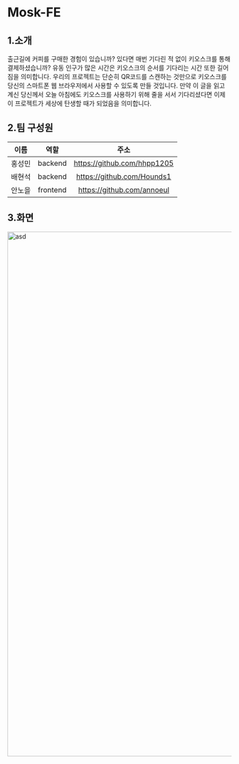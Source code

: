 # Mosk-FE

## 1.소개
출근길에 커피를 구매한 경험이 있습니까?
있다면 매번 기다린 적 없이 키오스크를 통해 결제하셨습니까?
유동 인구가 많은 시간은 키오스크의 순서를 기다리는 시간 또한 길어짐을 의미합니다. 우리의 프로젝트는 단순히 QR코드를 스캔하는 것만으로 키오스크를 당신의 스마트폰 웹 브라우저에서 사용할 수 있도록 만들 것입니다.
만약 이 글을 읽고 계신 당신께서 오늘 아침에도 키오스크를 사용하기 위해 줄을 서서 기다리셨다면 이제 이 프로젝트가 세상에 탄생할 때가 되었음을 의미합니다.

## 2.팀 구성원
|이름|역할|주소|
|:---:|:---:|:---:|
|홍성민|backend|https://github.com/hhpp1205|
|배현석|backend|https://github.com/Hounds1|
|안노을|frontend|https://github.com/annoeul|

## 3.화면
<img width="1179" alt="asd" src="https://github.com/annoeul/Mosk-FE/assets/116801305/bec3070c-8704-4e7c-8fcd-61eaea60c93c">


